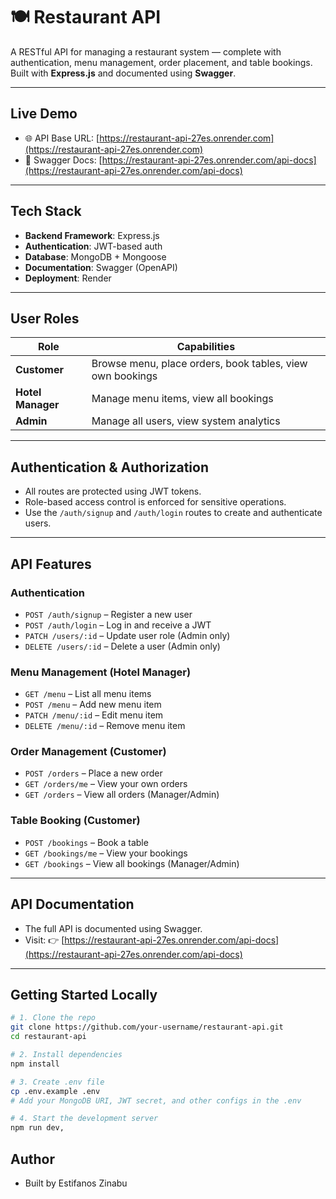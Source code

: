 # 🍽️ Restaurant API

A RESTful API for managing a restaurant system — complete with authentication, menu management, order placement, and table bookings. Built with **Express.js** and documented using **Swagger**.

---

## Live Demo

- 🌐 API Base URL: [https://restaurant-api-27es.onrender.com](https://restaurant-api-27es.onrender.com)
- 📘 Swagger Docs: [https://restaurant-api-27es.onrender.com/api-docs](https://restaurant-api-27es.onrender.com/api-docs)

---

## Tech Stack

- **Backend Framework**: Express.js
- **Authentication**: JWT-based auth
- **Database**: MongoDB + Mongoose
- **Documentation**: Swagger (OpenAPI)
- **Deployment**: Render

---

## User Roles

| Role           | Capabilities |
|----------------|--------------|
| **Customer**   | Browse menu, place orders, book tables, view own bookings |
| **Hotel Manager** | Manage menu items, view all bookings |
| **Admin**      | Manage all users, view system analytics |

---

## Authentication & Authorization

- All routes are protected using JWT tokens.
- Role-based access control is enforced for sensitive operations.
- Use the `/auth/signup` and `/auth/login` routes to create and authenticate users.

---

## API Features

### Authentication

- `POST /auth/signup` – Register a new user  
- `POST /auth/login` – Log in and receive a JWT  
- `PATCH /users/:id` – Update user role (Admin only)  
- `DELETE /users/:id` – Delete a user (Admin only)

### Menu Management (Hotel Manager)

- `GET /menu` – List all menu items  
- `POST /menu` – Add new menu item  
- `PATCH /menu/:id` – Edit menu item  
- `DELETE /menu/:id` – Remove menu item

### Order Management (Customer)

- `POST /orders` – Place a new order  
- `GET /orders/me` – View your own orders  
- `GET /orders` – View all orders (Manager/Admin)

### Table Booking (Customer)

- `POST /bookings` – Book a table  
- `GET /bookings/me` – View your bookings  
- `GET /bookings` – View all bookings (Manager/Admin)

---

## API Documentation

- The full API is documented using Swagger.
- Visit: 👉 [https://restaurant-api-27es.onrender.com/api-docs](https://restaurant-api-27es.onrender.com/api-docs)

---

## Getting Started Locally

```bash
# 1. Clone the repo
git clone https://github.com/your-username/restaurant-api.git
cd restaurant-api

# 2. Install dependencies
npm install

# 3. Create .env file
cp .env.example .env
# Add your MongoDB URI, JWT secret, and other configs in the .env

# 4. Start the development server
npm run dev,
```


## Author
- Built by Estifanos Zinabu